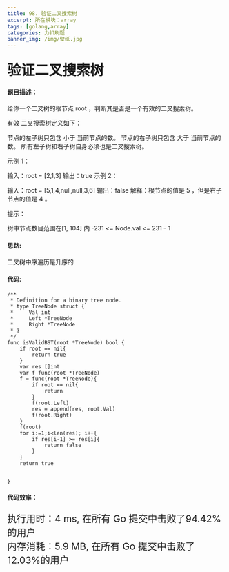 ```yaml
---
title: 98. 验证二叉搜索树
excerpt: 所在模块：array
tags: [golang,array]
categories: 力扣刷题
banner_img: /img/壁纸.jpg
---
```


### <font size=6px>验证二叉搜索树</font>

#### 题目描述：

给你一个二叉树的根节点 root ，判断其是否是一个有效的二叉搜索树。

有效 二叉搜索树定义如下：

节点的左子树只包含 小于 当前节点的数。
节点的右子树只包含 大于 当前节点的数。
所有左子树和右子树自身必须也是二叉搜索树。


示例 1：


输入：root = [2,1,3]
输出：true
示例 2：


输入：root = [5,1,4,null,null,3,6]
输出：false
解释：根节点的值是 5 ，但是右子节点的值是 4 。


提示：

树中节点数目范围在[1, 104] 内
-231 <= Node.val <= 231 - 1

#### 思路:

二叉树中序遍历是升序的

#### 代码:

```golang
/**
 * Definition for a binary tree node.
 * type TreeNode struct {
 *     Val int
 *     Left *TreeNode
 *     Right *TreeNode
 * }
 */
func isValidBST(root *TreeNode) bool {
    if root == nil{
        return true
    }
    var res []int
    var f func(root *TreeNode)
    f = func(root *TreeNode){
        if root == nil{
            return 
        }
        f(root.Left)
        res = append(res, root.Val)
        f(root.Right)
    }
    f(root)
    for i:=1;i<len(res); i++{
        if res[i-1] >= res[i]{
            return false
        }
    }
    return true


}
```

#### 代码效率：

<p class="note note-primary"; style="font-size:22px">
   执行用时：4 ms, 在所有 Go 提交中击败了94.42%的用户<br>
   内存消耗：5.9 MB, 在所有 Go 提交中击败了12.03%的用户
</p>


